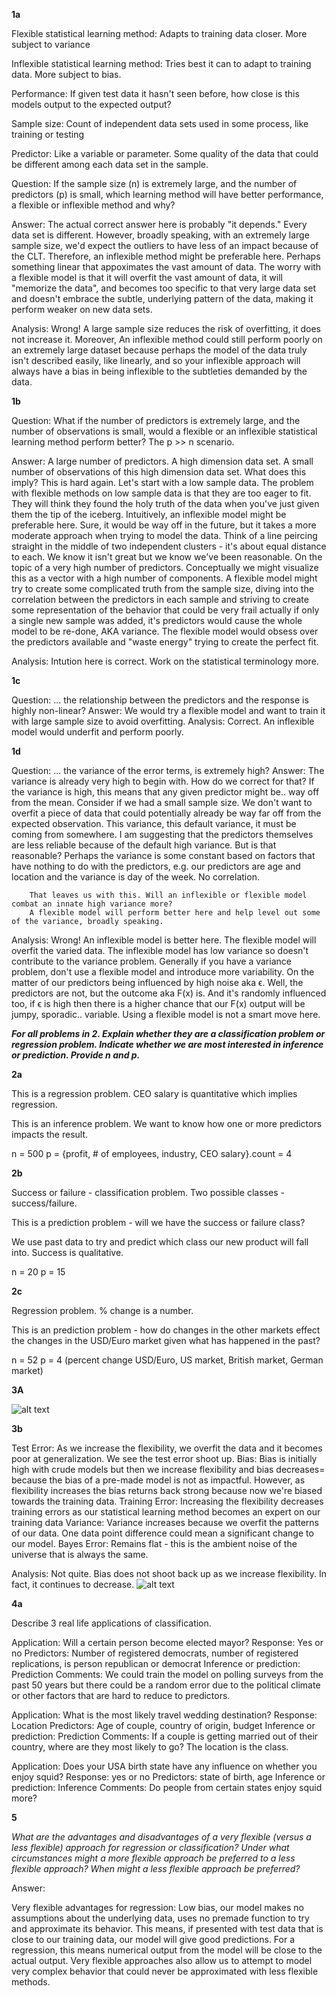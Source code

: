 **1a**

Flexible statistical learning method: Adapts to training data closer. More subject to variance

Inflexible statistical learning method: Tries best it can to adapt to training data. More subject to bias.

Performance: If given test data it hasn't seen before, how close is this models output to the expected output?

Sample size: Count of independent data sets used in some process, like training or testing

Predictor: Like a variable or parameter. Some quality of the data that could be different among each data set in the sample.

Question: If the sample size (n) is extremely large, and the number of predictors (p) is small, which learning method will have better performance, a flexible or inflexible method and why?

Answer: The actual correct answer here is probably "it depends." Every data set is different. However, 
        broadly speaking, with an extremely large sample size, we'd expect the outliers to have less of an impact 
        because of the CLT. Therefore, an inflexible method might be preferable here. Perhaps something linear
        that appoximates the vast amount of data. The worry with a flexible model is that it will overfit the vast
        amount of data, it will "memorize the data", and becomes too specific to that very large data set and doesn't
        embrace the subtle, underlying pattern of the data, making it perform weaker on new data sets.

Analysis: Wrong! A large sample size reduces the risk of overfitting, it does not increase it. Moreover,
          An inflexible method could still perform poorly on an extremely large dataset because perhaps
          the model of the data truly isn't described easily, like linearly, and so your inflexible 
          approach will always have a bias in being inflexible to the subtleties demanded by the data.

**1b**

Question: What if the number of predictors is extremely large, and the number of observations is small, would a flexible
or an inflexible statistical learning method perform better? The p >> n scenario. 

Answer: A large number of predictors. A high dimension data set. A small number of observations of this high dimension data set. What does this imply? This is hard again. Let's start with a low sample data. The problem with flexible methods on low sample data is that they are too eager to fit. They will think they found the holy truth of the data when you've just given them the tip of the iceberg. Intuitively, an inflexible model might be preferable here. Sure, it would be way off in the future, but it takes a more moderate approach when trying to model the data. Think of a line peircing straight in the middle of two independent clusters - it's about equal distance to each. We know it isn't great but we know we've been reasonable. On the topic of a very high number of predictors. Conceptually we might visualize this as a vector with a high number of components. A flexible model might try to create some complicated truth from the sample size, diving into the correlation between the predictors in each sample and striving to create some representation of the behavior that could be very frail actually if only a single new sample was added, it's predictors would cause the whole model to be re-done, AKA variance. The flexible model would obsess over the predictors available and "waste energy" trying to create the perfect fit. 

Analysis: Intution here is correct. Work on the statistical terminology more.

**1c**

Question: ... the relationship between the predictors and the response is highly non-linear?
Answer: We would try a flexible model and want to train it with large sample size to avoid overfitting. 
Analysis: Correct. An inflexible model would underfit and perform poorly.

**1d**

Question: ... the variance of the error terms, is extremely high? 
Answer: The variance is already very high to begin with. How do we correct for that? If the variance is high, this means 
        that any given predictor might be.. way off from the mean. Consider if we had a small sample size.
        We don't want to overfit a piece of data that could potentially already be way far off from the expected observation. This variance, this default variance, it must be coming from somewhere. I am suggesting that the 
        predictors themselves are less reliable because of the default high variance. But is that reasonable? Perhaps 
        the variance is some constant based on factors that have nothing to do with the predictors, e.g. our predictors are age and location and the variance is day of the week. No correlation. 

        That leaves us with this. Will an inflexible or flexible model combat an innate high variance more? 
        A flexible model will perform better here and help level out some of the variance, broadly speaking.
Analysis: Wrong! An inflexible model is better here. The flexible model will overfit the varied data. The inflexible
          model has low variance so doesn't contribute to the variance problem. Generally if you have a variance 
          problem, don't use a flexible model and introduce more variability. 
          On the matter of our predictors being influenced by high noise aka ϵ. Well, the predictors are not, 
          but the outcome aka F(x) is. And it's randomly influenced too, if ϵ is high then there is a higher chance 
          that our F(x) output will be jumpy, sporadic.. variable. Using a flexible model is not a smart move here.


***For all problems in 2. Explain whether they are a classification problem or regression problem. 
Indicate whether we are most interested in inference or prediction. 
Provide n and p.***

**2a** 

This is a regression problem. CEO salary is quantitative which implies regression.

This is an inference problem. We want to know how one or more predictors impacts the result.

n = 500
p = {profit, # of employees, industry, CEO salary}.count = 4

**2b**

Success or failure - classification problem. Two possible classes - success/failure.

This is a prediction problem - will we have the success or failure class?

We use past data to try and predict which class our new product will fall into. 
Success is qualitative.

n = 20
p = 15

**2c**

Regression problem. % change is a number. 

This is an prediction problem - how do changes in the other markets effect the changes in the USD/Euro market given
what has happened in the past? 

n = 52
p = 4 (percent change USD/Euro, US market, British market, German market)

**3A**

![alt text](../images/bias-var.png)

**3b**

Test Error: As we increase the flexibility, we overfit the data and it becomes poor at generalization.
	    We see the test error shoot up. 
Bias: Bias is initially high with crude models but then we increase flexibility and bias decreases=
      because the bias of a pre-made model is not as impactful. However, as flexibility increases
      the bias returns back strong because now we're biased towards the training data. 
Training Error: Increasing the flexibility decreases training errors as our statistical learning method becomes an expert on our training data
Variance: Variance increases because we overfit the patterns of our data. One data point difference could mean a significant change to our model.
Bayes Error: Remains flat - this is the ambient noise of the universe that is always the same.

Analysis: Not quite. Bias does not shoot back up as we increase flexibility. In fact, it continues to decrease.
![alt text](../images/bias-var-ai-gen.png)


**4a**

Describe 3 real life applications of classification.

Application: Will a certain person become elected mayor?
Response: Yes or no
Predictors: Number of registered democrats, number of registered replications, is person republican or democrat
Inference or prediction: Prediction
Comments: We could train the model on polling surveys from the past 50 years but there could be a random error due to
          the political climate or other factors that are hard to reduce to predictors.

Application: What is the most likely travel wedding destination?
Response: Location
Predictors: Age of couple, country of origin, budget
Inference or prediction: Prediction
Comments: If a couple is getting married out of their country, where are they most likely to go? The location is the class.

Application: Does your USA birth state have any influence on whether you enjoy squid?
Response: yes or no
Predictors: state of birth, age
Inference or prediction: Inference
Comments: Do people from certain states enjoy squid more?

**5**

_What are the advantages and disadvantages of a very flexible (versus
a less flexible) approach for regression or classification? Under what
circumstances might a more flexible approach be preferred to a less
flexible approach? When might a less flexible approach be preferred?_

Answer: 

Very flexible advantages for regression: Low bias, our model makes no assumptions about the underlying data,
                                         uses no premade function to try and approximate its behavior.
                                         This means, if presented with test data that is close to our training data,
                                         our model will give good predictions. For a regression, this means
                                         numerical output from the model will be close to the actual output.
                                         Very flexible approaches also allow us to attempt to model very complex
                                         behavior that could never be approximated with less flexible methods.



